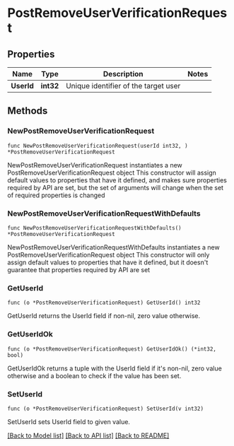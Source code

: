 # PostRemoveUserVerificationRequest

## Properties

Name | Type | Description | Notes
------------ | ------------- | ------------- | -------------
**UserId** | **int32** | Unique identifier of the target user | 

## Methods

### NewPostRemoveUserVerificationRequest

`func NewPostRemoveUserVerificationRequest(userId int32, ) *PostRemoveUserVerificationRequest`

NewPostRemoveUserVerificationRequest instantiates a new PostRemoveUserVerificationRequest object
This constructor will assign default values to properties that have it defined,
and makes sure properties required by API are set, but the set of arguments
will change when the set of required properties is changed

### NewPostRemoveUserVerificationRequestWithDefaults

`func NewPostRemoveUserVerificationRequestWithDefaults() *PostRemoveUserVerificationRequest`

NewPostRemoveUserVerificationRequestWithDefaults instantiates a new PostRemoveUserVerificationRequest object
This constructor will only assign default values to properties that have it defined,
but it doesn't guarantee that properties required by API are set

### GetUserId

`func (o *PostRemoveUserVerificationRequest) GetUserId() int32`

GetUserId returns the UserId field if non-nil, zero value otherwise.

### GetUserIdOk

`func (o *PostRemoveUserVerificationRequest) GetUserIdOk() (*int32, bool)`

GetUserIdOk returns a tuple with the UserId field if it's non-nil, zero value otherwise
and a boolean to check if the value has been set.

### SetUserId

`func (o *PostRemoveUserVerificationRequest) SetUserId(v int32)`

SetUserId sets UserId field to given value.



[[Back to Model list]](../README.md#documentation-for-models) [[Back to API list]](../README.md#documentation-for-api-endpoints) [[Back to README]](../README.md)


